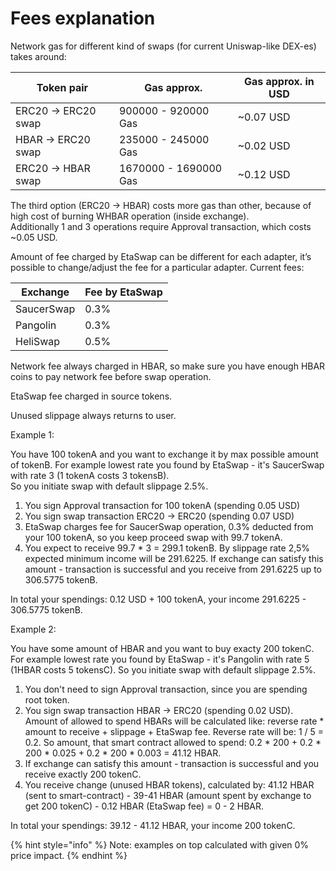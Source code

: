 # Fees explanation

Network gas for different kind of swaps (for current Uniswap-like DEX-es) takes around:



| Token pair          | Gas approx.           | Gas approx. in USD |
| ------------------- | --------------------- | ------------------ |
| ERC20 -> ERC20 swap | 900000 - 920000 Gas   | \~0.07 USD         |
| HBAR -> ERC20 swap  | 235000 - 245000 Gas   | \~0.02 USD         |
| ERC20 -> HBAR swap  | 1670000 - 1690000 Gas | \~0.12 USD         |

The third option (ERC20 -> HBAR) costs more gas than other, because of high cost of burning WHBAR operation (inside exchange). \
Additionally 1 and 3 operations require Approval transaction, which costs \~0.05 USD.

Amount of fee charged by EtaSwap can be different for each adapter, it’s possible to change/adjust the fee for a particular adapter. Current fees:

| Exchange   | Fee by EtaSwap |
| ---------- | -------------- |
| SaucerSwap | 0.3%           |
| Pangolin   | 0.3%           |
| HeliSwap   | 0.5%           |

Network fee always charged in HBAR, so make sure you have enough HBAR coins to pay network fee before swap operation.

EtaSwap fee charged in source tokens.

Unused slippage always returns to user.



Example 1:

You have 100 tokenA and you want to exchange it by max possible amount of tokenB. For example lowest rate you found by EtaSwap - it's SaucerSwap with rate 3 (1 tokenA costs 3 tokensB).\
So you initiate swap with default slippage 2.5%.

1. You sign Approval transaction for 100 tokenA (spending 0.05 USD)
2. You sign swap transaction ERC20 -> ERC20 (spending 0.07 USD)
3. EtaSwap charges fee for SaucerSwap operation, 0.3% deducted from your 100 tokenA, so you keep proceed swap with 99.7 tokenA.
4. You expect to receive 99.7 \* 3 = 299.1 tokenB. By slippage rate 2,5% expected minimum income will be 291.6225. If exchange can satisfy this amount - transaction is successful and you receive from 291.6225 up to 306.5775 tokenB.

In total your spendings: 0.12 USD + 100 tokenA, your income 291.6225 - 306.5775 tokenB.



Example 2:

You have some amount of HBAR and you want to buy exacty 200 tokenC. For example lowest rate you found by EtaSwap - it's Pangolin with rate 5 (1HBAR costs 5 tokensC). So you initiate swap with default slippage 2.5%.

1. You don't need to sign Approval transaction, since you are spending root token.
2. You sign swap transaction HBAR -> ERC20 (spending 0.02 USD). Amount of allowed to spend HBARs will be calculated like: reverse rate \* amount to receive + slippage + EtaSwap fee. Reverse rate will be: 1 / 5 = 0.2. So amount, that smart contract allowed to spend: 0.2 \* 200 + 0.2 \* 200 \* 0.025 + 0.2 \* 200 \* 0.003 = 41.12 HBAR.
3. If exchange can satisfy this amount - transaction is successful and you receive exactly 200 tokenC.
4. You receive change (unused HBAR tokens), calculated by: 41.12 HBAR (sent to smart-contract) - 39-41 HBAR (amount spent by exchange to get 200 tokenC) - 0.12 HBAR (EtaSwap fee) = 0 - 2 HBAR.

In total your spendings: 39.12 - 41.12 HBAR, your income 200 tokenC.

{% hint style="info" %}
Note: examples on top calculated with given 0% price impact.
{% endhint %}
